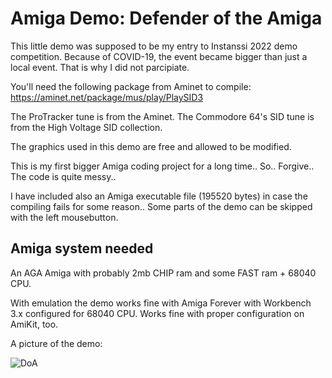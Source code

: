 # Amiga Demo: Defender of the Amiga

This little demo was supposed to be my entry to Instanssi 2022 demo competition. Because of COVID-19, the event became bigger than just a local event. That is why I did not parcipiate.

You'll need the following package from Aminet to compile:
https://aminet.net/package/mus/play/PlaySID3

The ProTracker tune is from the Aminet.
The Commodore 64's SID tune is from the High Voltage SID collection.

The graphics used in this demo are free and allowed to be modified.

This is my first bigger Amiga coding project for a long time.. So.. Forgive.. The code is quite messy..

I have included also an Amiga executable file (195520 bytes) in case the compiling fails for some reason.. Some parts of the demo can be skipped with the left mousebutton.

## Amiga system needed

An AGA Amiga with probably 2mb CHIP ram and some FAST ram + 68040 CPU.

With emulation the demo works fine with Amiga Forever with Workbench 3.x configured for 68040 CPU. Works fine with proper configuration on AmiKit, too.

A picture of the demo:

![DoA](https://user-images.githubusercontent.com/61118857/158078846-f898935f-8d35-4576-8aa6-7936b896ebb0.jpg)
